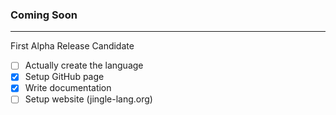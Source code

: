 ### Coming Soon

---
First Alpha Release Candidate

- [ ] Actually create the language
- [x] Setup GitHub page
- [x] Write documentation
- [ ] Setup website (jingle-lang.org)
